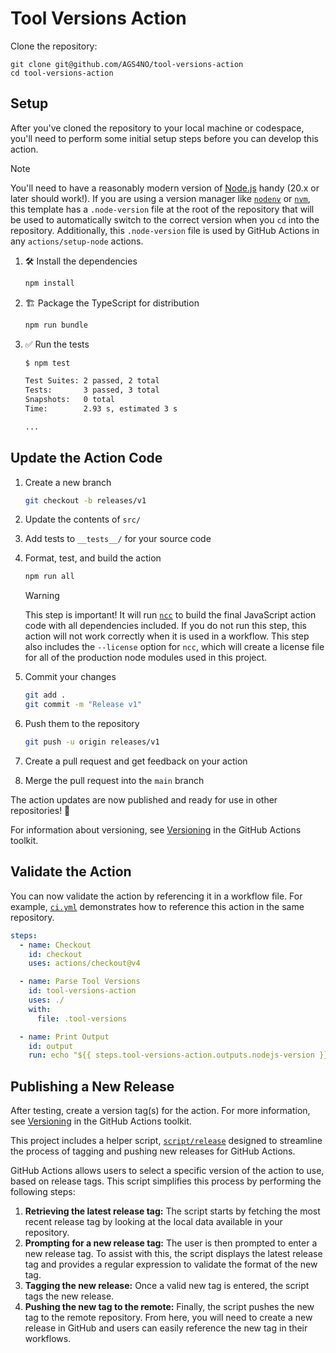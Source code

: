 # Tool Versions Action

Clone the repository:

```shell
git clone git@github.com/AGS4NO/tool-versions-action
cd tool-versions-action
```

## Setup

After you've cloned the repository to your local machine or codespace, you'll
need to perform some initial setup steps before you can develop this action.

> [!NOTE]
>
> You'll need to have a reasonably modern version of
> [Node.js](https://nodejs.org) handy (20.x or later should work!). If you are
> using a version manager like [`nodenv`](https://github.com/nodenv/nodenv) or
> [`nvm`](https://github.com/nvm-sh/nvm), this template has a `.node-version`
> file at the root of the repository that will be used to automatically switch
> to the correct version when you `cd` into the repository. Additionally, this
> `.node-version` file is used by GitHub Actions in any `actions/setup-node`
> actions.

1. :hammer_and_wrench: Install the dependencies

   ```bash
   npm install
   ```

1. :building_construction: Package the TypeScript for distribution

   ```bash
   npm run bundle
   ```

1. :white_check_mark: Run the tests

   ```bash
   $ npm test

   Test Suites: 2 passed, 2 total
   Tests:       3 passed, 3 total
   Snapshots:   0 total
   Time:        2.93 s, estimated 3 s

   ...
   ```

## Update the Action Code

1. Create a new branch

   ```bash
   git checkout -b releases/v1
   ```

1. Update the contents of `src/`
1. Add tests to `__tests__/` for your source code
1. Format, test, and build the action

   ```bash
   npm run all
   ```

   > [!WARNING]
   >
   > This step is important! It will run [`ncc`](https://github.com/vercel/ncc)
   > to build the final JavaScript action code with all dependencies included.
   > If you do not run this step, this action will not work correctly when it is
   > used in a workflow. This step also includes the `--license` option for
   > `ncc`, which will create a license file for all of the production node
   > modules used in this project.

1. Commit your changes

   ```bash
   git add .
   git commit -m "Release v1"
   ```

1. Push them to the repository

   ```bash
   git push -u origin releases/v1
   ```

1. Create a pull request and get feedback on your action
1. Merge the pull request into the `main` branch

The action updates are now published and ready for use in other repositories! :rocket:

For information about versioning, see
[Versioning](https://github.com/actions/toolkit/blob/master/docs/action-versioning.md)
in the GitHub Actions toolkit.

## Validate the Action

You can now validate the action by referencing it in a workflow file. For
example, [`ci.yml`](./.github/workflows/ci.yml) demonstrates how to reference this
action in the same repository.

```yaml
steps:
  - name: Checkout
    id: checkout
    uses: actions/checkout@v4

  - name: Parse Tool Versions
    id: tool-versions-action
    uses: ./
    with:
      file: .tool-versions

  - name: Print Output
    id: output
    run: echo "${{ steps.tool-versions-action.outputs.nodejs-version }}"
```

## Publishing a New Release

After testing, create a version tag(s) for the action. For more information, see
[Versioning](https://github.com/actions/toolkit/blob/master/docs/action-versioning.md)
in the GitHub Actions toolkit.

This project includes a helper script, [`script/release`](./script/release)
designed to streamline the process of tagging and pushing new releases for
GitHub Actions.

GitHub Actions allows users to select a specific version of the action to use,
based on release tags. This script simplifies this process by performing the
following steps:

1. **Retrieving the latest release tag:** The script starts by fetching the most
   recent release tag by looking at the local data available in your repository.
1. **Prompting for a new release tag:** The user is then prompted to enter a new
   release tag. To assist with this, the script displays the latest release tag
   and provides a regular expression to validate the format of the new tag.
1. **Tagging the new release:** Once a valid new tag is entered, the script tags
   the new release.
1. **Pushing the new tag to the remote:** Finally, the script pushes the new tag
   to the remote repository. From here, you will need to create a new release in
   GitHub and users can easily reference the new tag in their workflows.
